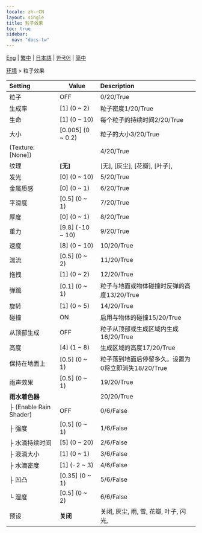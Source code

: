 ```yaml
---
locale: zh-rCN
layout: single
title: 粒子效果
toc: true
sidebar:
  nav: "docs-tw"
---
```

[Eng](/dancexr/menu/2025.4/scene/particles) | [繁中](/tw/dancexr/menu/2025.4/scene/particles) | [日本語](/jp/dancexr/menu/2025.4/scene/particles) | [한국어](/kr/dancexr/menu/2025.4/scene/particles) | [简中](/zh/dancexr/menu/2025.4/scene/particles)

[环境](../menu#环境) > 粒子效果



| Setting | Value | Description |
| :--- | --- | :--- |
| 粒子 | OFF | 0/20/True
| 生成率 | [1] (0 ~ 2) | 粒子密度1/20/True
| 生命 | [1] (0 ~ 10) | 每个粒子的持续时间2/20/True
| 大小 | [0.005] (0 ~ 0.2) | 粒子的大小3/20/True
| (Texture: [None]) || 4/20/True
| 纹理 | **[无]** | [无], [灰尘], [花瓣], [叶子],  |
| 发光 | [0] (0 ~ 10) | 5/20/True
| 金属质感 | [0] (0 ~ 1) | 6/20/True
| 平滑度 | [0.5] (0 ~ 1) | 7/20/True
| 厚度 | [0] (0 ~ 1) | 8/20/True
| 重力 | [9.8] (-10 ~ 10) | 9/20/True
| 速度 | [8] (0 ~ 10) | 10/20/True
| 湍流 | [0.5] (0 ~ 2) | 11/20/True
| 拖拽 | [1] (0 ~ 2) | 12/20/True
| 弹跳 | [0.1] (0 ~ 1) | 粒子与地面或物体碰撞时反弹的高度13/20/True
| 旋转 | [1] (0 ~ 5) | 14/20/True
| 碰撞 | ON | 启用与物体的碰撞15/20/True
| 从顶部生成 | OFF | 粒子从顶部或生成区域内生成16/20/True
| 高度 | [4] (1 ~ 8) | 生成区域的高度17/20/True
| 保持在地面上 | [0.5] (0 ~ 1) | 粒子落到地面后停留多久。设置为0将立即消失18/20/True
| 雨声效果 | [0.5] (0 ~ 1) | 19/20/True
| **雨水着色器** | | 20/20/True
| ├ (Enable Rain Shader) | OFF | 0/6/False
| ├ 强度 | [0.5] (0 ~ 1) | 1/6/False
| ├ 水滴持续时间 | [5] (0 ~ 20) | 2/6/False
| ├ 液滴大小 | [1] (0 ~ 1) | 3/6/False
| ├ 水滴密度 | [1] (-2 ~ 3) | 4/6/False
| ├ 凹凸 | [0.35] (0 ~ 1) | 5/6/False
| └ 湿度 | [0.5] (0 ~ 2) | 6/6/False
| 预设 | **关闭** | 关闭, 灰尘, 雨, 雪, 花瓣, 叶子, 闪光,  |
